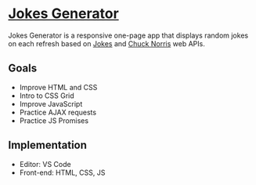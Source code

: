 # <a href="http://jokes-generator.surge.sh/">Jokes Generator</a>

Jokes Generator is a responsive one-page app that displays random jokes on each refresh based on <a href="https://github.com/15Dkatz/official_joke_api">Jokes</a> and <a href="http://www.icndb.com/api/">Chuck Norris</a> web APIs. 

## Goals

- Improve HTML and CSS
- Intro to CSS Grid
- Improve JavaScript
- Practice AJAX requests
- Practice JS Promises

## Implementation

- Editor: VS Code
- Front-end: HTML, CSS, JS
